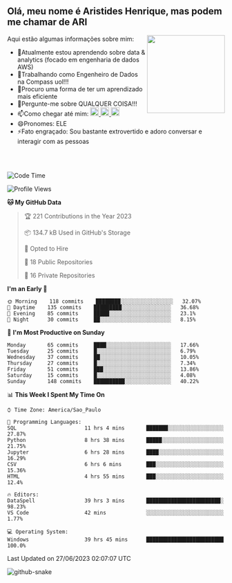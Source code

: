 ## Olá, meu nome é Aristides Henrique, mas podem me chamar de ARI

<div >
Aqui estão algumas informações sobre mim:<img align="right" height="180em" src="https://user-images.githubusercontent.com/97318481/177042589-45d62122-82a9-4a32-b3a7-87b322825b2f.png">
</div>

- 🌱Atualmente estou aprendendo sobre data & analytics (focado em engenharia de dados AWS)
- 👯Trabalhando como Engenheiro de Dados na Compass uol!!!
- 🤔Procuro uma forma de ter um aprendizado mais eficiente
- 💬Pergunte-me sobre QUALQUER COISA!!!
- 📫Como chegar até mim:
  <a href="https://www.instagram.com/aryhenry/" target="_blank">
  <img src="https://img.shields.io/badge/-Instagram-%23E4405F?style=for-the-badge&logo=instagram&logoColor=black" height="20px">
  </a>
  <a href="https://www.linkedin.com/in/aristides-henrique/" target="_blank">
  <img src="https://img.shields.io/badge/-LinkedIn-%230077B5?style=for-the-badge&logo=linkedin&logoColor=black" height="20px">
  </a> 
  <a href="mailto:arihenriqueuna@gmail.com">
  <img src="https://img.shields.io/badge/-Gmail-%23333?style=for-the-badge&logo=gmail&logoColor=white" height="20px">
  </a>
- 😄Pronomes: ELE
- ⚡Fato engraçado: Sou bastante extrovertido e adoro conversar e interagir com as pessoas
<br/>
<br/>


<!--START_SECTION:waka-->
![Code Time](http://img.shields.io/badge/Code%20Time-880%20hrs%203%20mins-blue)

![Profile Views](http://img.shields.io/badge/Profile%20Views-2-blue)

**🐱 My GitHub Data** 

> 🏆 221 Contributions in the Year 2023
 > 
> 📦 134.7 kB Used in GitHub's Storage 
 > 
> 💼 Opted to Hire
 > 
> 📜 18 Public Repositories 
 > 
> 🔑 16 Private Repositories  
 > 
**I'm an Early 🐤** 

```text
🌞 Morning    118 commits    ████████░░░░░░░░░░░░░░░░░   32.07% 
🌇 Daytime    135 commits    █████████░░░░░░░░░░░░░░░░   36.68% 
🌃 Evening    85 commits     █████░░░░░░░░░░░░░░░░░░░░   23.1% 
🌙 Night      30 commits     ██░░░░░░░░░░░░░░░░░░░░░░░   8.15%

```
📅 **I'm Most Productive on Sunday** 

```text
Monday       65 commits     ████░░░░░░░░░░░░░░░░░░░░░   17.66% 
Tuesday      25 commits     █░░░░░░░░░░░░░░░░░░░░░░░░   6.79% 
Wednesday    37 commits     ██░░░░░░░░░░░░░░░░░░░░░░░   10.05% 
Thursday     27 commits     █░░░░░░░░░░░░░░░░░░░░░░░░   7.34% 
Friday       51 commits     ███░░░░░░░░░░░░░░░░░░░░░░   13.86% 
Saturday     15 commits     █░░░░░░░░░░░░░░░░░░░░░░░░   4.08% 
Sunday       148 commits    ██████████░░░░░░░░░░░░░░░   40.22%

```


📊 **This Week I Spent My Time On** 

```text
⌚︎ Time Zone: America/Sao_Paulo

💬 Programming Languages: 
SQL                      11 hrs 4 mins       ███████░░░░░░░░░░░░░░░░░░   27.87% 
Python                   8 hrs 38 mins       █████░░░░░░░░░░░░░░░░░░░░   21.75% 
Jupyter                  6 hrs 28 mins       ████░░░░░░░░░░░░░░░░░░░░░   16.29% 
CSV                      6 hrs 6 mins        ███░░░░░░░░░░░░░░░░░░░░░░   15.36% 
HTML                     4 hrs 55 mins       ███░░░░░░░░░░░░░░░░░░░░░░   12.4%

🔥 Editors: 
DataSpell                39 hrs 3 mins       ████████████████████████░   98.23% 
VS Code                  42 mins             ░░░░░░░░░░░░░░░░░░░░░░░░░   1.77%

💻 Operating System: 
Windows                  39 hrs 45 mins      █████████████████████████   100.0%

```


 Last Updated on 27/06/2023 02:07:07 UTC
<!--END_SECTION:waka-->

<img alt="github-snake" src="https://github.com/AriHenrique/AriHenrique/blob/output/github-contribution-grid-snake-dark.svg" />

